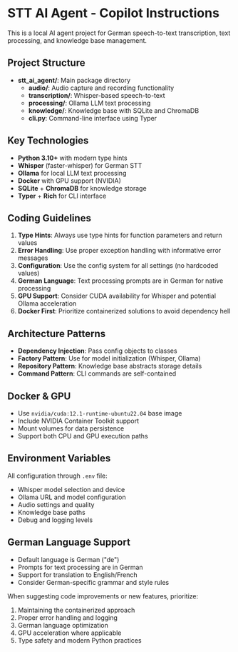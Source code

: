 <!-- Use this file to provide workspace-specific custom instructions to Copilot. For more details, visit https://code.visualstudio.com/docs/copilot/copilot-customization#_use-a-githubcopilotinstructionsmd-file -->

# STT AI Agent - Copilot Instructions

This is a local AI agent project for German speech-to-text transcription, text processing, and knowledge base management.

## Project Structure

- **stt_ai_agent/**: Main package directory
  - **audio/**: Audio capture and recording functionality
  - **transcription/**: Whisper-based speech-to-text
  - **processing/**: Ollama LLM text processing
  - **knowledge/**: Knowledge base with SQLite and ChromaDB
  - **cli.py**: Command-line interface using Typer

## Key Technologies

- **Python 3.10+** with modern type hints
- **Whisper** (faster-whisper) for German STT
- **Ollama** for local LLM text processing
- **Docker** with GPU support (NVIDIA)
- **SQLite** + **ChromaDB** for knowledge storage
- **Typer** + **Rich** for CLI interface

## Coding Guidelines

1. **Type Hints**: Always use type hints for function parameters and return values
2. **Error Handling**: Use proper exception handling with informative error messages
3. **Configuration**: Use the config system for all settings (no hardcoded values)
4. **German Language**: Text processing prompts are in German for native processing
5. **GPU Support**: Consider CUDA availability for Whisper and potential Ollama acceleration
6. **Docker First**: Prioritize containerized solutions to avoid dependency hell

## Architecture Patterns

- **Dependency Injection**: Pass config objects to classes
- **Factory Pattern**: Use for model initialization (Whisper, Ollama)
- **Repository Pattern**: Knowledge base abstracts storage details
- **Command Pattern**: CLI commands are self-contained

## Docker & GPU

- Use `nvidia/cuda:12.1-runtime-ubuntu22.04` base image
- Include NVIDIA Container Toolkit support
- Mount volumes for data persistence
- Support both CPU and GPU execution paths

## Environment Variables

All configuration through `.env` file:
- Whisper model selection and device
- Ollama URL and model configuration
- Audio settings and quality
- Knowledge base paths
- Debug and logging levels

## German Language Support

- Default language is German ("de")
- Prompts for text processing are in German
- Support for translation to English/French
- Consider German-specific grammar and style rules

When suggesting code improvements or new features, prioritize:
1. Maintaining the containerized approach
2. Proper error handling and logging
3. German language optimization
4. GPU acceleration where applicable
5. Type safety and modern Python practices
